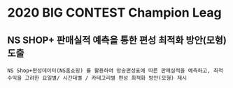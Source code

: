 # 2020 BIG CONTEST Champion Leag
## NS SHOP+ 판매실적 예측을 통한 편성 최적화 방안(모형) 도출

    NS Shop+편성데이터(NS홈쇼핑) 를 활용하여 방송편성표에 따른 판매실적을 예측하고, 최적 수익을 고려한 요일별/ 시간대별 / 카테고리별 편성 최적화 방안(모형) 제시
